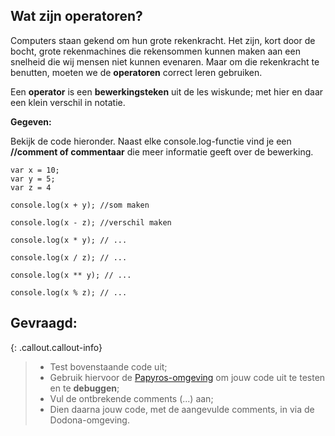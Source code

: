 ## Wat zijn operatoren?


Computers staan gekend om hun grote rekenkracht. Het zijn, kort door de bocht, grote rekenmachines die rekensommen kunnen
maken aan een snelheid die wij mensen niet kunnen evenaren. Maar om die rekenkracht te benutten, moeten we de **operatoren**
correct leren gebruiken. 

Een **operator** is een **bewerkingsteken** uit de les wiskunde; met hier en daar een klein verschil in notatie.

**Gegeven:**

Bekijk de code hieronder. Naast elke console.log-functie vind je een **//comment of commentaar** die meer informatie geeft over de bewerking.


```
var x = 10;
var y = 5;
var z = 4

console.log(x + y); //som maken

console.log(x - z); //verschil maken

console.log(x * y); // ... 

console.log(x / z); // ... 

console.log(x ** y); // ... 

console.log(x % z); // ... 

```

## Gevraagd:
{: .callout.callout-info}
>* Test bovenstaande code uit; 
> * Gebruik hiervoor de [Papyros-omgeving](https://papyros.dodona.be/?locale=nl&language=JavaScript) om jouw code uit te testen en te **debuggen**; 
> * Vul de ontbrekende comments (...) aan; 
> * Dien daarna jouw code, met de aangevulde comments, in via de Dodona-omgeving. 
